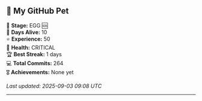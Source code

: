 ## 🐾 My GitHub Pet

🥚 **Stage:** EGG 🆘  
📅 **Days Alive:** 10  
⭐ **Experience:** 50  
💓 **Health:** CRITICAL  
🏆 **Best Streak:** 1 days  
💻 **Total Commits:** 264  
🎖️ **Achievements:** None yet  

*Last updated: 2025-09-03 09:08 UTC*

---
